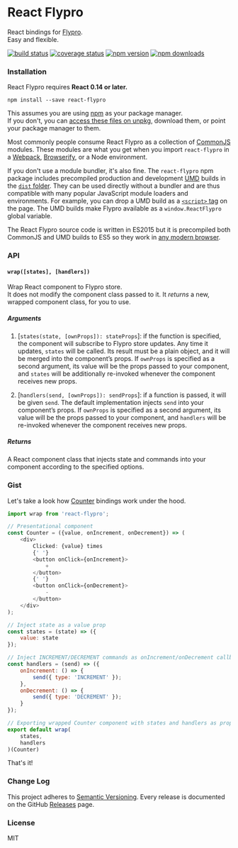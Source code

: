 React Flypro
============

React bindings for [Flypro](https://github.com/stremann/flypro).  
Easy and flexible.

[![build status](https://travis-ci.org/stremann/react-flypro.svg?branch=master)](https://travis-ci.org/stremann/react-flypro)
[![coverage status](https://coveralls.io/repos/github/stremann/react-flypro/badge.svg?branch=master)](https://coveralls.io/github/stremann/react-flypro?branch=master)
[![npm version](https://img.shields.io/npm/v/react-flypro.svg)](https://www.npmjs.com/package/react-flypro)
[![npm downloads](https://img.shields.io/npm/dm/react-flypro.svg?style=flat-square)](https://www.npmjs.com/package/react-flypro)


### Installation

React Flypro requires **React 0.14 or later.**

```
npm install --save react-flypro
```

This assumes you are using [npm](https://www.npmjs.com/) as your package manager.  
If you don't, you can [access these files on unpkg](https://unpkg.com/react-flypro/), download them, or point your package manager to them.

Most commonly people consume React Flypro as a collection of [CommonJS](http://webpack.github.io/docs/commonjs.html) modules. These modules are what you get when you import `react-flypro` in a [Webpack](http://webpack.github.io), [Browserify](http://browserify.org/), or a Node environment.

If you don't use a module bundler, it's also fine. The `react-flypro` npm package includes precompiled production and development [UMD](https://github.com/umdjs/umd) builds in the [`dist` folder](https://unpkg.com/react-flypro/dist/). They can be used directly without a bundler and are thus compatible with many popular JavaScript module loaders and environments. For example, you can drop a UMD build as a [`<script>` tag](https://unpkg.com/react-flypro/dist/react-flypro.js) on the page. The UMD builds make Flypro available as a `window.ReactFlypro` global variable.

The React Flypro source code is written in ES2015 but it is precompiled both CommonJS and UMD builds to ES5 so they work in [any modern browser](http://caniuse.com/#feat=es5).

### API

#### `wrap([states], [handlers])`

Wrap React component to Flypro store.  
It does not modify the component class passed to it. It *returns* a new, wrapped component class, for you to use.

##### Arguments

1.  [`states(state, [ownProps]): stateProps`]: if the function is specified, the component will subscribe to Flypro store updates. Any time it updates, `states` will be called. Its result must be a plain object, and it will be merged into the component’s props. If `ownProps` is specified as a second argument, its value will be the props passed to your component, and `states` will be additionally re-invoked whenever the component receives new props.

2.  [`handlers(send, [ownProps]): sendProps`]: if a function is passed, it will be given `send`. The default implementation injects `send` into your component’s props. If `ownProps` is specified as a second argument, its value will be the props passed to your component, and `handlers` will be re-invoked whenever the component receives new props.

##### Returns

A React component class that injects state and commands into your component according to the specified options.

### Gist

Let's take a look how [Counter](https://github.com/stremann/react-flypro/tree/master/examples/counter/react%2Bflypro%2Breact-flypro) bindings work under the hood.

```js
import wrap from 'react-flypro';

// Presentational component
const Counter = ({value, onIncrement, onDecrement}) => (
    <div>
        Clicked: {value} times
        {' '}
        <button onClick={onIncrement}>
            +
        </button>
        {' '}
        <button onClick={onDecrement}>
            -
        </button>
    </div>
);

// Inject state as a value prop
const states = (state) => ({
    value: state
});

// Inject INCREMENT/DECREMENT commands as onIncrement/onDecrement callbacks
const handlers = (send) => ({
    onIncrement: () => {
        send({ type: 'INCREMENT' });
    },
    onDecrement: () => {
        send({ type: 'DECREMENT' });
    }
});

// Exporting wrapped Counter component with states and handlers as props
export default wrap(
    states,
    handlers
)(Counter)
```

That's it!

### Change Log

This project adheres to [Semantic Versioning](http://semver.org/).
Every release is documented on the GitHub [Releases](https://github.com/stremann/react-flypro/releases) page.

### License

MIT